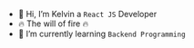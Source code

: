 - 👋 Hi, I’m Kelvin a `React JS` Developer
- 🔥 The will of fire 🔥
- 🌱 I’m currently learning `Backend Programming`

<!---
2Kelvin/2Kelvin is a ✨ special ✨ repository because its `README.md` (this file) appears on your GitHub profile.
You can click the Preview link to take a look at your changes.
--->
